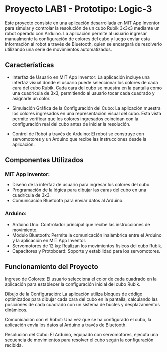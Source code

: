 # Proyecto LAB1 - Prototipo: Logic-3
Este proyecto consiste en una aplicación desarrollada en MIT App Inventor para simular y controlar la resolución de un cubo Rubik 3x3x3 mediante un robot operado con Arduino. La aplicación permite al usuario ingresar manualmente la configuración de colores del cubo y luego enviar esta información al robot a través de Bluetooth, quien se encargará de resolverlo utilizando una serie de movimientos automatizados.

## Características
* Interfaz de Usuario en MIT App Inventor: La aplicación incluye una interfaz visual donde el usuario puede seleccionar los colores de cada cara del cubo Rubik. Cada cara del cubo se muestra en la pantalla como una cuadrícula de 3x3, permitiendo al usuario tocar cada cuadrado y asignarle un color.

* Simulación Gráfica de la Configuración del Cubo: La aplicación muestra los colores ingresados en una representación visual del cubo. Esta vista permite verificar que los colores ingresados coincidan con la configuración real del cubo antes de iniciar la resolución.

* Control de Robot a través de Arduino: El robot se construye con servomotores y un Arduino que recibe las instrucciones desde la aplicación.

## Componentes Utilizados
### MIT App Inventor:

* Diseño de la interfaz de usuario para ingresar los colores del cubo.
* Programación de la lógica para dibujar las caras del cubo en una cuadrícula de 3x3.
* Comunicación Bluetooth para enviar datos al Arduino.
  
### Arduino:

* Arduino Uno: Controlador principal que recibe las instrucciones de movimiento.
* Módulo Bluetooth: Permite la comunicación inalámbrica entre el Arduino y la aplicación en MIT App Inventor.
* Servomotores de 12 kg: Realizan los movimientos físicos del cubo Rubik.
* Capacitores y Protoboard: Soporte y estabilidad para los servomotores.

## Funcionamiento del Proyecto
Ingreso de Colores: El usuario selecciona el color de cada cuadrado en la aplicación para establecer la configuración inicial del cubo Rubik.

Dibujo de la Configuración: La aplicación utiliza bloques de código optimizados para dibujar cada cara del cubo en la pantalla, calculando las posiciones de cada cuadrado con un sistema de bucles y desplazamientos dinámicos.

Comunicación con el Robot: Una vez que se ha configurado el cubo, la aplicación envía los datos al Arduino a través de Bluetooth.

Resolución del Cubo: El Arduino, equipado con servomotores, ejecuta una secuencia de movimientos para resolver el cubo según la configuración recibida.
